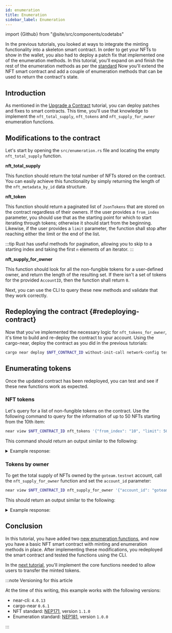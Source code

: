 ```yaml
---
id: enumeration
title: Enumeration
sidebar_label: Enumeration
---
```

import {Github} from "@site/src/components/codetabs"

In the previous tutorials, you looked at ways to integrate the minting functionality into a skeleton smart contract. In order to get your NFTs to show in the wallet, you also had to deploy a patch fix that implemented one of the enumeration methods. In this tutorial, you'll expand on and finish the rest of the enumeration methods as per the [standard](https://nomicon.io/Standards/Tokens/NonFungibleToken/Enumeration)
Now you'll extend the NFT smart contract and add a couple of enumeration methods that can be used to return the contract's state.

## Introduction

As mentioned in the [Upgrade a Contract](/tutorials/nfts/upgrade-contract/) tutorial, you can deploy patches and fixes to smart contracts. This time, you'll use that knowledge to implement the `nft_total_supply`, `nft_tokens` and `nft_supply_for_owner` enumeration functions.

## Modifications to the contract

Let's start by opening the  `src/enumeration.rs` file and locating the empty `nft_total_supply` function. 

**nft_total_supply**

This function should return the total number of NFTs stored on the contract. You can easily achieve this functionality by simply returning the length of the `nft_metadata_by_id` data structure.

<Github language="rust" start="5" end="9" url="https://github.com/near-examples/nft-tutorial/blob/3.enumeration/nft-contract/src/enumeration.rs" />
<Github language="rust" start="5" end="9" url="https://github.com/garikbesson/nft-tutorial/blob/migrate-and-reorganize/nft-contract-basic/src/enumeration.rs" />

**nft_token**

This function should return a paginated list of `JsonTokens` that are stored on the contract regardless of their owners.
If the user provides a `from_index` parameter, you should use that as the starting point for which to start iterating through tokens; otherwise it should start from the beginning. Likewise, if the user provides a `limit` parameter, the function shall stop after reaching either the limit or the end of the list.

:::tip
Rust has useful methods for pagination, allowing you to skip to a starting index and taking the first `n` elements of an iterator.
:::

<Github language="rust" start="11" end="27" url="https://github.com/near-examples/nft-tutorial/blob/3.enumeration/nft-contract/src/enumeration.rs" />
<Github language="rust" start="11" end="17" url="https://github.com/garikbesson/nft-tutorial/blob/migrate-and-reorganize/nft-contract-basic/src/enumeration.rs" />

**nft_supply_for_owner**

This function should look for all the non-fungible tokens for a user-defined owner, and return the length of the resulting set.
If there isn't a set of tokens for the provided `AccountID`, then the function shall return `0`.

<Github language="rust" start="28" end="43" url="https://github.com/near-examples/nft-tutorial/blob/3.enumeration/nft-contract/src/enumeration.rs" />
<Github language="rust" start="28" end="43" url="https://github.com/garikbesson/nft-tutorial/blob/migrate-and-reorganize/nft-contract-basic/src/enumeration.rs" />

Next, you can use the CLI to query these new methods and validate that they work correctly.

## Redeploying the contract {#redeploying-contract}

Now that you've implemented the necessary logic for `nft_tokens_for_owner`, it's time to build and re-deploy the contract to your account. Using the cargo-near, deploy the contract as you did in the previous tutorials:

```bash
cargo near deploy $NFT_CONTRACT_ID without-init-call network-config testnet sign-with-keychain send
```

## Enumerating tokens

Once the updated contract has been redeployed, you can test and see if these new functions work as expected.

### NFT tokens

Let's query for a list of non-fungible tokens on the contract. Use the following command to query for the information of up to 50 NFTs starting from the 10th item:

```bash
near view $NFT_CONTRACT_ID nft_tokens '{"from_index": "10", "limit": 50}'
```

This command should return an output similar to the following:

<details>
<summary>Example response: </summary>
<p>

```json
[]
```

</p>
</details>

### Tokens by owner

To get the total supply of NFTs owned by the `goteam.testnet` account, call the `nft_supply_for_owner` function and set the `account_id` parameter:

```bash
near view $NFT_CONTRACT_ID nft_supply_for_owner '{"account_id": "goteam.testnet"}'
```

This should return an output similar to the following:

<details>
<summary>Example response: </summary>
<p>

```json
0
```

</p>
</details>

## Conclusion

In this tutorial, you have added two [new enumeration functions](/tutorials/nfts/enumeration#modifications-to-the-contract), and now you have a basic NFT smart contract with minting and enumeration methods in place. After implementing these modifications, you redeployed the smart contract and tested the functions using the CLI.

In the [next tutorial](/tutorials/nfts/core), you'll implement the core functions needed to allow users to transfer the minted tokens.

:::note Versioning for this article

At the time of this writing, this example works with the following versions:

- near-cli: `4.0.13`
- cargo-near `0.6.1`
- NFT standard: [NEP171](https://nomicon.io/Standards/Tokens/NonFungibleToken/Core), version `1.1.0`
- Enumeration standard: [NEP181](https://nomicon.io/Standards/Tokens/NonFungibleToken/Enumeration), version `1.0.0`

:::
